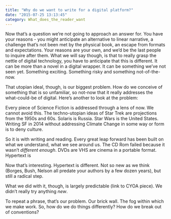 ```yaml
---
title: "Why do we want to write for a digital platform?"
date: "2015-07-25 13:13:45"
category: What_does_the_reader_want
---
```


Now that’s a question we’re not going to approach an answer for. You
have your reasons - you might anticipate an alternative to linear
narrative, a challenge that’s not been met by the physical book, an
escape from formats and expectations. Your reasons are your own, and
we’d be the last people to inquire after them. What we will say though,
is that to really grasp the nettle of digital technology, you have to
anticipate that this is different. It can be more than a novel in a
digital wrapper. It can be something we’ve not seen yet. Something
exciting. Something risky and something not-of-the-now.

That utopian ideal, though, is our biggest problem. How do we conceive
of something that is so unfamiliar, so not-now that it really addresses
the what-could-be of digital. Here’s another to look at the problem:

Every piece of Science Fiction is addressed through a lens of now. We
cannot avoid this. The techno-utopian ideas of Star Trek are projections
from the 1950s and 60s. Solaris is Russia. Star Wars is the United
States. Writing SF in 2014 without addressing Climate Change in some way
or form is to deny culture.

So it is with writing and reading. Every great leap forward has been
built on what we understand, what we see around us. The CD Rom failed
because it wasn’t *different enough*. DVDs are VHS are cinema in a
portable format. Hypertext is

Now that’s interesting. Hypertext is different. Not so new as we think
(Borges, Bush, Nelson all predate your authors by a few dozen years),
but still a radical step.

What we did with it, though, is largely predictable (link to CYOA
piece). We didn’t really try anything *new*.

To repeat a phrase, that’s our problem. Our brick wall. The fog within
which we make work. So, how do we do things differently? How do we break
out of conventions? 
